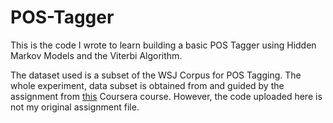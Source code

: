 # POS-Tagger

This is the code I wrote to learn building a basic POS Tagger using Hidden Markov Models and the Viterbi Algorithm.

The dataset used is a subset of the WSJ Corpus for POS Tagging. The whole experiment, data subset is obtained from and guided by the assignment from [this](https://www.coursera.org/learn/probabilistic-models-in-nlp) Coursera course. However, the code uploaded here is not my original assignment file.
